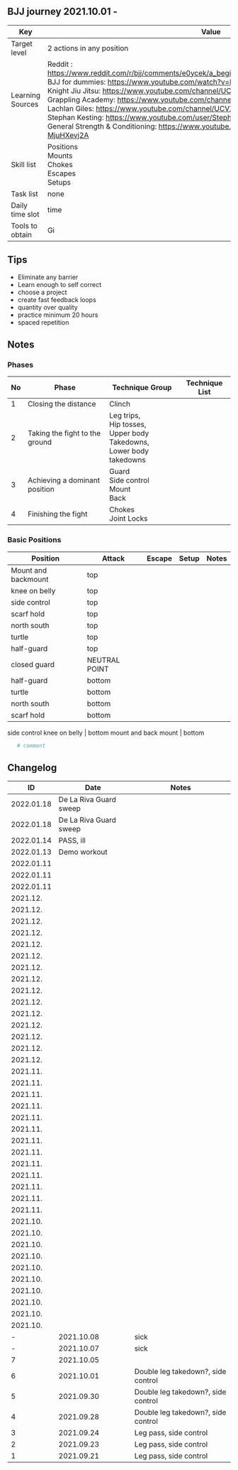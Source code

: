 ## BJJ journey 2021.10.01 - 
Key | Value
---- | ----
Target level | 2 actions in any position
Learning Sources | Reddit : https://www.reddit.com/r/bjj/comments/e0ycek/a_beginners_guide_to_bjj_please_read_me_white/ <br /> BJJ for dummies: https://www.youtube.com/watch?v=BVkGvkFsmjI <br /> Knight Jiu Jitsu: https://www.youtube.com/channel/UCDaSNu2fM3JL4VdlSwcFtOw <br /> Grappling Academy: https://www.youtube.com/channel/UCA5inPIH7dvYLAcAg5Wt8mg <br /> Lachlan Giles: https://www.youtube.com/channel/UCVX5F9uZyzzSI9juQRp_2Hw <br /> Stephan Kesting: https://www.youtube.com/user/StephanKesting <br /> General Strength & Conditioning: https://www.youtube.com/channel/UCe0TLA0EsQbE-MjuHXevj2A <br />
Skill list | Positions <br /> Mounts <br /> Chokes <br /> Escapes <br /> Setups <br /> 
Task list | none
Daily time slot | time
Tools to obtain | Gi <br />


## Tips
- Eliminate any barrier
- Learn enough to self correct
- choose a project
- create fast feedback loops
- quantity over quality
- practice minimum 20 hours
- spaced repetition

## Notes

### Phases
No | Phase | Technique Group | Technique List
---- | ---- | ----| ----
1 | Closing the distance | Clinch | 
2 | Taking the fight to the ground | Leg trips,  <br />Hip tosses,  <br />Upper body Takedowns,  <br />Lower body takedowns <br /> | 
3 | Achieving a dominant position | Guard <br /> Side control <br /> Mount <br /> Back <br /> |
4 | Finishing the fight | Chokes <br /> Joint Locks <br /> |

### Basic Positions
Position | Attack | Escape | Setup | Notes 
---- | ----| ---- | ----| ----
Mount and backmount | top
knee on belly | top
side control | top
scarf hold | top
north south | top
turtle | top
half-guard | top
closed guard | NEUTRAL POINT
half-guard | bottom
turtle | bottom
north south | bottom
scarf hold | bottom
side control
knee on belly | bottom
mount and back mount | bottom


```bash
   # comment
```
## Changelog
ID | Date | Notes
---- | ---- | ----
| 2022.01.18 | De La Riva Guard sweep
| 2022.01.18 | De La Riva Guard sweep
| 2022.01.14 | PASS, ill
| 2022.01.13 | Demo workout
| 2022.01.11 |
| 2022.01.11 | 
| 2022.01.11 | 
| 2021.12. |
| 2021.12. |
| 2021.12. |
| 2021.12. |
| 2021.12. |
| 2021.12. |
| 2021.12. |
| 2021.12. |
| 2021.12. |
| 2021.12. |
| 2021.12. |
| 2021.12. |
| 2021.12. |
| 2021.12. |
| 2021.12. |
| 2021.11. |
| 2021.11. |
| 2021.11. |
| 2021.11. |
| 2021.11. |
| 2021.11. |
| 2021.11. |
| 2021.11. |
| 2021.11. |
| 2021.11. |
| 2021.11. |
| 2021.11. |
| 2021.11. |
| 2021.10. |
| 2021.10. |
| 2021.10. |
| 2021.10. |
| 2021.10. |
| 2021.10. |
| 2021.10. |
| 2021.10. |
| 2021.10. |
| 2021.10. |
- | 2021.10.08 | sick
- | 2021.10.07 | sick
7 | 2021.10.05 | 
6 | 2021.10.01 | Double leg takedown?, side control
5 | 2021.09.30 | Double leg takedown?, side control
4 | 2021.09.28 | Double leg takedown?, side control
3 | 2021.09.24 | Leg pass, side control
2 | 2021.09.23 | Leg pass, side control
1 | 2021.09.21 | Leg pass, side control

